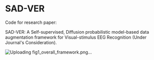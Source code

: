 # SAD-VER

Code for research paper:

SAD-VER: A Self-supervised, Diffusion probabilistic model-based data augmentation framework for Visual-stimulus EEG Recognition (Under Journal's Consideration).


![Uploading fig1_overall_framework.png…]()

